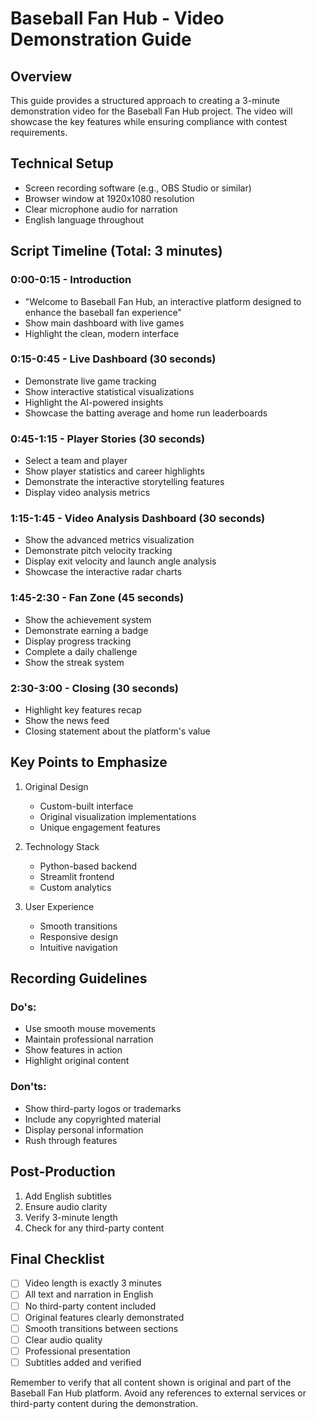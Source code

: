 # Baseball Fan Hub - Video Demonstration Guide

## Overview
This guide provides a structured approach to creating a 3-minute demonstration video for the Baseball Fan Hub project. The video will showcase the key features while ensuring compliance with contest requirements.

## Technical Setup
- Screen recording software (e.g., OBS Studio or similar)
- Browser window at 1920x1080 resolution
- Clear microphone audio for narration
- English language throughout

## Script Timeline (Total: 3 minutes)

### 0:00-0:15 - Introduction
- "Welcome to Baseball Fan Hub, an interactive platform designed to enhance the baseball fan experience"
- Show main dashboard with live games
- Highlight the clean, modern interface

### 0:15-0:45 - Live Dashboard (30 seconds)
- Demonstrate live game tracking
- Show interactive statistical visualizations
- Highlight the AI-powered insights
- Showcase the batting average and home run leaderboards

### 0:45-1:15 - Player Stories (30 seconds)
- Select a team and player
- Show player statistics and career highlights
- Demonstrate the interactive storytelling features
- Display video analysis metrics

### 1:15-1:45 - Video Analysis Dashboard (30 seconds)
- Show the advanced metrics visualization
- Demonstrate pitch velocity tracking
- Display exit velocity and launch angle analysis
- Showcase the interactive radar charts

### 1:45-2:30 - Fan Zone (45 seconds)
- Show the achievement system
- Demonstrate earning a badge
- Display progress tracking
- Complete a daily challenge
- Show the streak system

### 2:30-3:00 - Closing (30 seconds)
- Highlight key features recap
- Show the news feed
- Closing statement about the platform's value

## Key Points to Emphasize
1. Original Design
   - Custom-built interface
   - Original visualization implementations
   - Unique engagement features

2. Technology Stack
   - Python-based backend
   - Streamlit frontend
   - Custom analytics

3. User Experience
   - Smooth transitions
   - Responsive design
   - Intuitive navigation

## Recording Guidelines

### Do's:
- Use smooth mouse movements
- Maintain professional narration
- Show features in action
- Highlight original content

### Don'ts:
- Show third-party logos or trademarks
- Include any copyrighted material
- Display personal information
- Rush through features

## Post-Production
1. Add English subtitles
2. Ensure audio clarity
3. Verify 3-minute length
4. Check for any third-party content

## Final Checklist
- [ ] Video length is exactly 3 minutes
- [ ] All text and narration in English
- [ ] No third-party content included
- [ ] Original features clearly demonstrated
- [ ] Smooth transitions between sections
- [ ] Clear audio quality
- [ ] Professional presentation
- [ ] Subtitles added and verified

Remember to verify that all content shown is original and part of the Baseball Fan Hub platform. Avoid any references to external services or third-party content during the demonstration.
